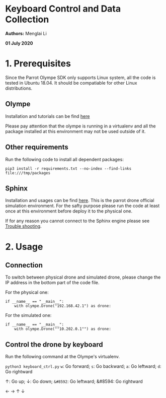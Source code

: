 # Keyboard Control and Data Collection
**Authors:** Menglai Li

**01 July 2020**
# 1. Prerequisites
Since the Parrot Olympe SDK only supports Linux system, all the code is tested in Ubuntu 18.04. It should be compatiable for other Linux distributions.

## Olympe
Installation and tutorials can be find [here](https://developer.parrot.com/docs/olympe/userguide.html)

Please pay attention that the olympe is running in a virtualenv and all the package installed at this environment may not be used outside of it. 

## Other requirements
Run the following code to install all dependent packages:

`
pip3 install -r requirements.txt --no-index --find-links file:///tmp/packages
`
## Sphinx
Installation and usages can be find [here](https://developer.parrot.com/docs/sphinx/installation.html). This is the parrot drone official simulation environment. For the safty purpose please run the code at least once at this environment before deploy it to the physical one. 

If for any reason you cannot connect to the Sphinx engine please see [Trouble shooting](https://developer.parrot.com/docs/sphinx/troubleshooting.html).

# 2. Usage
## Connection
To switch between physical drone and simulated drone, please change the IP address in the bottom part of the code file.

For the physical one:
```
if __name__ == "__main__":
    with olympe.Drone("192.168.42.1") as drone:
````

For the simulated one:
```
if __name__ == "__main__":
    with olympe.Drone(""10.202.0.1"") as drone:
```
## Control the drone by keyboard
Run the following command at the Olympe's virtualenv. 

`
python3 keyboard_ctrl.py
`
`w`: Go forward; `s`: Go backward; `a`: Go leftward; `d`: Go rightward

↑: Go up; ↓: Go down; `&#8592`: Go leftward; &#8594: Go rightward

← → ↑ ↓


